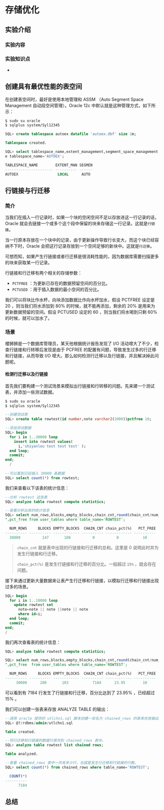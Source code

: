 # 存储优化

## 实验介绍

### 实验内容



### 实验知识点

+ ​




## 创建具有最优性能的表空间

在创建表空间时，最好是使用本地管理和  ASSM （Auto Segment Space Management 自动段空间管理）。Oracle 12c 中默认就是这种管理方式，如下所示：

```bash
$ sudo su oracle
$ sqlplus system/Syl12345
```

```sql
SQL> create tablespace autoex datafile 'autoex.dbf' size 1m;

Tablespace created.

SQL> select tablespace_name,extent_management,segment_space_management from dba_tablespaces wher
e tablespace_name='AUTOEX';

TABLESPACE_NAME        EXTENT_MAN SEGMEN
---------------------- ---------- ------
AUTOEX                  LOCAL      AUTO
```

## 行链接与行迁移

### 简介

当我们在插入一行记录时，如果一个块的空闲空间不足以存放进这一行记录的话，Oracle 就会去链接一个或多个这个段中保留的块来存储这一行记录。这就是`行链接`。

当一行原本存放在一个块中的记录，由于更新操作导致行长变大，而这个块已经容纳不下时，Oracle 会把这行记录存放到一个空间足够的新块中。这就是`行迁移`。

可想而知，如果产生行链接或者行迁移是很消耗性能的，因为数据库需要扫描更多的块来获取某一行记录。

行链接和行迁移有两个相关的存储参数：

- `PCTFREE` ：为更新已存在的数据预留空间的百分比。
- `PCTUSED` ：用于插入数据的最小空间的百分比。

我们可以将块比作水杯，向块添加数据比作向水杯加水，假设 PCTFREE 设定是 20 ，则当我们将水添加到 80% 的时候，就不能再添加，剩余的 20% 是用来为更新数据预留的空间。假设 PCTUSED 设定的 60 ，则当我们将水喝到只剩 60% 的时候，就可以加水了。

### 场景

楼狮狮是一个数据库管理员，某天他根据统计报告发现了 I/O 活动增大了不少，检查行链接和行转移后发现是由于 PCFREE 的配置有问题，导致发生过多的行迁移和行链接，从而导致 I/O 增大。那么如何检测行迁移以及行链接，并且解决掉此问题呢。

#### 检测行迁移以及行链接

首先我们要构建一个测试场景来模拟出行链接和行转移的问题。先来建一个测试表，并添加一些测试数据。

```bash
$ sudo su oracle
$ sqlplus system/Syl12345
```

```sql
--创建测试表
SQL> create table rowtest(id number,note varchar2(2000))pctfree 10;

--添加测试数据
SQL> begin
  for i in 1..30000 loop
    insert into rowtest values(
      i,'shiyanlou test test test' );
  end loop;
  commit;
end;
  /
  
--可以看到已经插入 30000 条数据
SQL> select count(*) from rowtest;
```

我们来查看以下该表的统计信息：

```sql
--分析 rowtest 这张表
SQL> analyze table rowtest compute statistics;

--查看分析出来的统计信息
SQL> select num_rows,blocks,empty_blocks,chain_cnt,round(chain_cnt/num_rows*100,2) "chain_pct(%)
",pct_free from user_tables where table_name='ROWTEST';

  NUM_ROWS     BLOCKS EMPTY_BLOCKS  CHAIN_CNT chain_pct(%)   PCT_FREE
---------- ---------- ------------ ---------- ------------ ----------
  30000          147       108          0          0           10
```

> `chain_cnt` 就是表中出现的行链接和行迁移的总和。这里是 0 说明此时并为发生行链接和行迁移。
>
> `chain_pct(%)` 是发生行链接和行迁移的百分比。一般超过 `15%` ，就会存在问题。

接下来通过更新大量数据来让表产生行迁移和行链接，以模拟行迁移和行链接出现过多的场景。

```sql
SQL> begin
  for i in 1..10000 loop
    update rowtest set
      note=note || note ||note || note
      where id=i;
  end loop;
  commit;
end;
/
```

我们再次查看表的统计信息：

```sql
SQL> analyze table rowtest compute statistics;

SQL> select num_rows,blocks,empty_blocks,chain_cnt,round(chain_cnt/num_rows*100,2) "chain_pct(%)
",pct_free  from user_tables where table_name='ROWTEST';

  NUM_ROWS     BLOCKS EMPTY_BLOCKS  CHAIN_CNT chain_pct(%)   PCT_FREE
---------- ---------- ------------ ---------- ------------ ----------
     30000      280       103           7184      23.95        10
```

可以看到有 7184 行发生了行链接和行迁移，百分比达到了 23.95% ，已经超过 15% 。

我们可以创建一张表来存放 ANALYZE TABLE 的输出：

```sql
--调用 oracle 提供的 utlchn1.sql 脚本创建一张名为 chained_rows 的表来存放输出。
SQL> @?/rdbms/admin/utlchn1.sql

Table created.

--将行迁移和行链接的数据行填充到 chained_rows 表中。
SQL> analyze table rowtest list chained rows;

Table analyzed.

--查看 chained_rows 表中一共有多少行，也就是发生行迁移和行链接的行数。
SQL> select count(*) from chained_rows where table_name='ROWTEST';

  COUNT(*)
----------
      7184
```








## 总结

